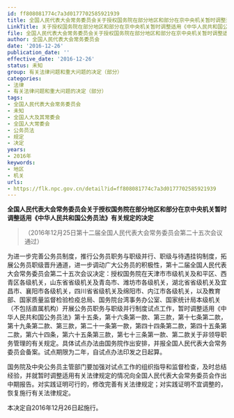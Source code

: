 ```yaml
---
id: ff808081774c7a3d0177702585921939
title: 全国人民代表大会常务委员会关于授权国务院在部分地区和部分在京中央机关暂时调整适用《中华人民共和国公务员法》有关规定的决定
LinkTitle: 关于授权国务院在部分地区和部分在京中央机关暂时调整适用《中华人民共和国公务员法》有关规定的决定（2016）
file: 全国人民代表大会常务委员会关于授权国务院在部分地区和部分在京中央机关暂时调整适用《中华人民共和国公务员法》有关规定的决定_ff808081774c7a3d0177702585921939.docx
author: 全国人民代表大会常务委员会
date: '2016-12-26'
publication_date: ''
effective_date: '2016-12-26'
status: 未知
group: 有关法律问题和重大问题的决定（部分）
categories:
- 法律
- 有关法律问题和重大问题的决定（部分）
tags:
- 全国人民代表大会常务委员会
- 未知
- 全国人大及其常委会
- 全国人大常委会
- 公务员法
- 规定
- 决定
years:
- 2016年
keywords:
- 地区
- 机关
urls:
- https://flk.npc.gov.cn/detail?id=ff808081774c7a3d0177702585921939
---
```


**全国人民代表大会常务委员会关于授权国务院在部分地区和部分在京中央机关暂时调整适用《中华人民共和国公务员法》有关规定的决定**

> （2016年12月25日第十二届全国人民代表大会常务委员会第二十五次会议通过）

为进一步完善公务员制度，推行公务员职务与职级并行、职级与待遇挂钩制度，拓展公务员职级晋升通道，进一步调动广大公务员的积极性，第十二届全国人民代表大会常务委员会第二十五次会议决定：授权国务院在天津市市级机关及和平区、西青区各级机关，山东省省级机关及青岛市、潍坊市各级机关，湖北省省级机关及宜昌市、襄阳市各级机关，四川省省级机关及绵阳市、内江市各级机关，以及教育部、国家质量监督检验检疫总局、国务院台湾事务办公室、国家统计局本级机关（不包括直属机构）开展公务员职务与职级并行制度试点工作，暂时调整适用《中华人民共和国公务员法》第十五条，第十六条第一款、第三款，第十七条第二款，第十九条第二款、第三款，第二十一条第一款，第四十四条第二款，第四十五条第二款，第六十四条，第六十五条第三款，第七十三条第一款、第二款关于非领导职务管理的有关规定。具体试点办法由国务院作出安排，并报全国人民代表大会常务委员会备案。试点期限为二年，自试点办法印发之日起算。

国务院及中央公务员主管部门要加强对试点工作的组织指导和监督检查，及时总结经验，并就暂时调整适用有关法律规定的情况向全国人民代表大会常务委员会作出中期报告。对实践证明可行的，修改完善有关法律规定；对实践证明不宜调整的，恢复施行有关法律规定。

本决定自2016年12月26日起施行。
